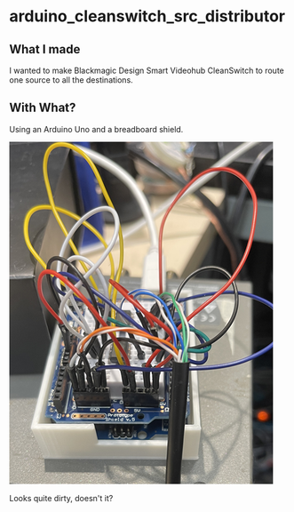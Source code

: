 # arduino_cleanswitch_src_distributor

## What I made

I wanted to make Blackmagic Design Smart Videohub CleanSwitch to route one source to all the destinations.

## With What?

Using an Arduino Uno and a breadboard shield.

![Look](./look.png)

Looks quite dirty, doesn't it?
